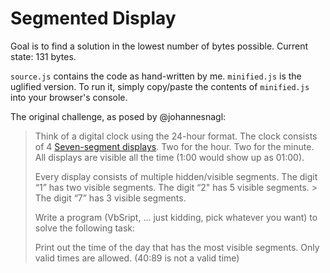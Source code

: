 # Segmented Display

Goal is to find a solution in the lowest number of bytes possible. Current state: 131 bytes.

`source.js` contains the code as hand-written by me. `minified.js` is the uglified version. To run it, simply copy/paste the contents of `minified.js` into your browser's console.

The original challenge, as posed by @johannesnagl:

> Think of a digital clock using the 24-hour format. The clock consists of 4 [Seven-segment displays](https://en.wikipedia.org/wiki/Seven-segment_display). Two for the hour. Two for the minute. All displays are visible all the time (1:00 would show up as 01:00).
>
> Every display consists of multiple hidden/visible segments. The digit “1” has two visible segments. The digit “2" has 5 visible segments. > The digit “7” has 3 visible segments.
>
> Write a program (VbSript, … just kidding, pick whatever you want) to solve the following task:
>
> Print out the time of the day that has the most visible segments. Only valid times are allowed. (40:89 is not a valid time)
